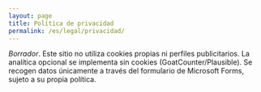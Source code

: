 ```yaml
---
layout: page
title: Política de privacidad
permalink: /es/legal/privacidad/
---
```

*Borrador*. Este sitio no utiliza cookies propias ni perfiles publicitarios. La analítica opcional se implementa sin cookies (GoatCounter/Plausible). Se recogen datos únicamente a través del formulario de Microsoft Forms, sujeto a su propia política.
